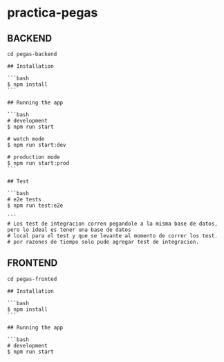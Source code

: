 # practica-pegas


## BACKEND 

    cd pegas-backend
    
    ## Installation

    ```bash
    $ npm install
    ```

    ## Running the app

    ```bash
    # development
    $ npm run start

    # watch mode
    $ npm run start:dev

    # production mode
    $ npm run start:prod
    ```

    ## Test

    ```bash
    # e2e tests
    $ npm run test:e2e

    ```
    # Los test de integracion corren pegandole a la misma base de datos, pero lo ideal es tener una base de datos
    # local para el test y que se levante al momento de correr los test.
    # por razones de tiempo solo pude agregar test de integracion.
    
## FRONTEND

    cd pegas-fronted

    ## Installation

    ```bash
    $ npm install
    ```

    ## Running the app

    ```bash
    # development
    $ npm run start
